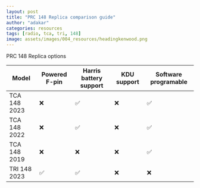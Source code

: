 ```yaml
---
layout: post
title: "PRC 148 Replica comparison guide"
author: "adakar"
categories: resources
tags: [radio, tca, tri, 148]
image: assets/images/004_resources/headingkenwood.png
---
```


PRC 148 Replica options

| Model			| Powered F-pin		| Harris battery support 		| KDU support 		| Software programable 		|
|---			|---				|---							|---				|---						|
| TCA 148 2023 	| ❌				| ✅							| ❌				| ✅						|
| TCA 148 2022 	| ❌				| ✅							| ❌				| ✅						|
| TCA 148 2019 	| ❌				| ❌							| ❌				| ✅						|
| TRI 148 2023 	| ✅				| ✅							| ❌				| ❌						|

